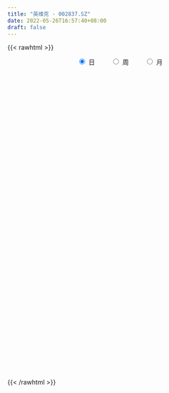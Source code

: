 ```yaml
---
title: "英维克 - 002837.SZ"
date: 2022-05-26T16:57:40+08:00
draft: false
---
```

{{< rawhtml >}}
    <div style="text-align: center">
        <label style="padding: 1rem;"><input style="margin-right: .5rem" type="radio" name="period" value="D" checked onclick="period_change(this)">日</label>
        <label style="padding: 1rem;"><input style="margin-right: .5rem" type="radio" name="period" value="W" onclick="period_change(this)">周</label>
        <label style="padding: 1rem;"><input style="margin-right: .5rem" type="radio" name="period" value="M" onclick="period_change(this)">月</label>
    </div>
    <div id="chart" style="height: 700px;"></div> 
    <script type="text/javascript">
        const D_v = [128424.44,83976.19,36489.11,32747.88,27749.73,27787.63,23212.74,36631.37,27320.47,19150.9,20521.77,19396.8,19362.54,16949.5,16535.03,19122.56,66291.23,31705.49,32740.42,22629.13,22699.86,20955.77,23674.46,14462.7,21886.2,24782.73,28235.27,36793.32,35564.66,37257.79,27542.99,19013.74,18635.57,18850.14,12718.08,12707.97,11584.46,13665.84,12633.94,19361.5,12949.0,31808.88,48983.98,42022.9,36834.08,26067.91,26717.12,51106.83,34833.08,33505.04,41844.9,60055.05,121488.01,74862.57,26052.37,264595.43,459273.2,387742.83,376070.48,295356.86,290869.64,301385.91,348340.28,224002.13,247664.59,279599.96,193788.84,157670.88,158918.25,160478.79,174042.31,134208.64,218197.71,206896.65,154658.0,153874.31,250652.04,166670.02,167116.22,122112.08,83711.44,106335.09,95889.11,91438.6,106354.45,92868.98,90061.86,116184.26,62034.31,55330.41,122293.6,93816.07,65779.45,46549.69,53552.94,65140.7,55454.66,37628.6,49781.45,58862.07,81317.24,124733.99,99364.04,162675.05,121051.42,132255.39,196725.19,236701.34,235902.74,160102.25,111770.5,173780.89,159200.07,202319.78,200350.65,168415.54,164079.65,115155.83,127015.34,154492.95,132115.5,114649.51,143223.97,75531.99,106956.91,89422.2,119295.92,121989.65,86115.36,98501.86,61643.9,64566.67,161836.09,160308.26,110942.81,141411.05,90166.03,69663.14,80127.46,118435.35,130829.26,81988.38,91361.29,111305.21,109117.22,112922.57,71232.32,110861.7,60687.67,102248.55,68381.03,46647.38,52963.2,40778.0,90292.75,65743.66,79841.19,94428.32,62182.64,62843.06,61121.2,59074.21,99260.36,59799.83,62626.76,64036.79,91416.49,96280.58,57658.1,45934.96,43189.71,39866.5,33102.95,46620.36,63852.0,42786.15,43951.28,45834.96,42856.22,36668.52,29098.69,46988.24,60333.4,93820.63,147401.36,190401.36,221351.88,283419.78,208549.28,181877.72,94784.73,106550.46,112309.3,79413.2,68648.58,53838.7,68863.12,70176.26,67486.82,82906.19,60132.45,57727.87,66978.24,92031.71,115402.21,118371.81,106078.12,154159.28,96106.14,81193.42,60488.2,55323.15,38678.88,50756.51,50386.73,38257.04,40904.57,32814.91,40461.13,48406.62,44807.3,36286.93,45816.0,69984.03,55471.46,60322.9,36631.23,38461.83,54810.45,73312.73,112046.66,199070.52,115098.9,108645.18,80194.01,63456.29,54744.44,100452.35,151152.29,124362.51,66760.38,65326.1,88097.7,89429.06,99728.58,81715.25,72166.51,68207.64,179984.28,120730.43]
const D_histogram = [0.0,-0.030977094,-0.056918178,-0.0946462344,-0.122399193,-0.1105572363,-0.0970241252,-0.0576347635,-0.0335330407,-0.0325235283,-0.0127813734,0.0049327211,-0.0114730101,-0.0139166837,-0.0406345749,-0.0338487939,0.0204612852,0.0423145866,0.0827877071,0.089863177,0.0645809194,0.0431699689,0.0290385428,0.0195062129,0.0388388148,0.0572924824,0.0606955888,0.0639212105,0.034173798,-0.0166734841,-0.0754895482,-0.1060506973,-0.1413091484,-0.1715978093,-0.1706273719,-0.151640845,-0.1213736904,-0.0930041958,-0.0798628507,-0.0416733671,-0.0113891751,0.0353529031,0.1090248913,0.1373914542,0.1738518875,0.1754254205,0.1648610292,0.1851574717,0.1741713014,0.1488621501,0.1232212121,0.1341735025,0.2137686685,0.3846967879,0.6164352062,0.8874133131,1.182712798,1.4150921188,1.6826102165,1.6460545528,1.5000389263,1.5238622302,1.3405377453,1.0556298609,0.8312617294,0.412836931,0.0214100814,-0.2317926239,-0.362859501,-0.4505195397,-0.5353452057,-0.6484653719,-0.6136442467,-0.7960388172,-0.8766515127,-0.8655473784,-0.6417656816,-0.5189501015,-0.4614826475,-0.4667183353,-0.5309767578,-0.6353088704,-0.7578411365,-0.7681203176,-0.6885211173,-0.5826329268,-0.4523648462,-0.3585624776,-0.2598073179,-0.1472163604,0.0973916197,0.1411136878,0.0237637398,-0.1386677339,-0.3294589294,-0.2560478845,-0.2538773867,-0.3061050531,-0.2766738108,-0.1446421008,0.1459378516,0.3141964135,0.444751213,0.5655144541,0.5889198661,0.6202098424,0.7880431256,1.0895771513,1.0245763496,1.0066031593,0.7742467744,0.8250916922,1.0744228401,1.2073657807,0.9462077288,0.7341953283,0.240786105,-0.0501308111,-0.2370554666,-0.267412158,-0.4207960719,-0.4399893534,-0.6640741251,-0.7627278674,-0.6660874856,-0.5833291713,-0.3731581633,-0.2490094557,-0.1968437529,-0.3056770102,-0.4101019989,-0.4664263593,-0.2211904703,0.059668971,0.0001911833,-0.200562821,-0.2204235026,-0.2529955621,-0.4163333789,-0.2385828312,-0.2400012397,-0.2190808181,-0.1113658908,-0.0178221051,0.1736572956,0.105295353,-0.0217545441,-0.277158368,-0.4534872825,-0.4308540263,-0.3551953888,-0.4211275739,-0.5222504333,-0.5119416328,-0.6296361471,-0.7076367618,-0.7084693462,-0.715435658,-0.7957264467,-0.7806595522,-0.8254502444,-0.8601331308,-0.9427761627,-0.860098338,-0.852949302,-0.7415994578,-0.4810170773,-0.1573314039,0.045068723,0.0867080593,0.0730684662,0.1574321475,0.0967772615,0.1415541229,0.0136182972,-0.12974108,-0.2277317277,-0.2814194301,-0.2553816703,-0.2656720808,-0.3097126799,-0.3195621804,-0.2218591957,-0.0875257291,0.1682236658,0.4422498026,0.8374411886,1.1691649973,1.2751283585,1.0990258309,0.9283551274,0.8253558147,0.7874351592,0.6437170579,0.4499647724,0.2729120587,0.0371281372,-0.182986679,-0.2766635889,-0.2485361529,-0.2840946423,-0.4017310566,-0.468003507,-0.2805611767,0.0771397341,0.2252380215,0.3696161493,0.4994225231,0.4570757314,0.4318110591,0.2778326757,0.181443807,0.1232375406,0.1395970228,0.0477165409,-0.035823099,-0.1741297672,-0.3359253234,-0.3985350588,-0.4930657977,-0.5657868572,-0.671428639,-0.6802316951,-0.7335399326,-0.6666870204,-0.5501169886,-0.5304102864,-0.5533708422,-0.6082676542,-0.7593276025,-0.9444186759,-1.0183691133,-0.9947630743,-0.8375049437,-0.6130219855,-0.4397373371,-0.2842882323,-0.0658324397,0.2171890244,0.4066466754,0.5387271839,0.6203112979,0.7475176241,0.8419782985,0.940952641,0.9320384279,0.8793718176,0.7272865199,0.7687295102,0.689507796]
const D_fast = [0.0,-0.0387213675,-0.078891996,-0.140281611,-0.1986343679,-0.2144317202,-0.2251546405,-0.2001739696,-0.184455507,-0.1915768766,-0.1750300651,-0.1560827904,-0.1753567741,-0.1812796186,-0.2181561536,-0.2198325709,-0.1604071706,-0.1279752226,-0.0668051753,-0.0372639111,-0.0464009388,-0.0570193971,-0.0638911876,-0.0685469642,-0.0395046586,-0.0067278704,0.0118491332,0.0310550575,0.0098510945,-0.0451645586,-0.1228530097,-0.1799268332,-0.2505125714,-0.3237006846,-0.3653870902,-0.3843107745,-0.3843870426,-0.3792685968,-0.3860929645,-0.3583218227,-0.3308849245,-0.2753046204,-0.1743764094,-0.1116619829,-0.0317385778,0.0136913103,0.0443421764,0.1109279868,0.1434846419,0.1553910281,0.1605553931,0.2050510592,0.3380883923,0.6051907087,0.9910379285,1.4838693637,2.0748470481,2.6609993985,3.3491700503,3.7241280248,3.9531221299,4.3579109914,4.5097209428,4.4887205236,4.4721678245,4.1569522589,3.7708779296,3.4597270684,3.237945316,3.0376553924,2.818993425,2.5437569157,2.4251669793,2.0437627045,1.7439871308,1.5387044205,1.6020446969,1.5951227516,1.5372195437,1.4153042721,1.2183016602,0.95514233,0.6431497797,0.4408405192,0.3483094403,0.308539399,0.3257162681,0.3298780172,0.3636813475,0.4394682149,0.7084241,0.78742459,0.6760155769,0.4789171697,0.2057612419,0.2151603157,0.1538614668,0.0251075371,-0.0146296732,0.0812415116,0.4083059269,0.6551135921,0.8968561949,1.1589980495,1.329633428,1.5159758649,1.8808199295,2.4547482431,2.6458915287,2.8795691283,2.840774437,3.0978922779,3.6158291358,4.0506135215,4.0260074018,3.9975438333,3.5643311363,3.2608815174,3.0146929953,2.9174832644,2.6589003325,2.5297097127,2.1396064098,1.8502707005,1.780389211,1.7173152324,1.8341966995,1.8960930433,1.8990478079,1.713795298,1.5068448096,1.3339138594,1.5238521307,1.8196288148,1.7601988229,1.5093041133,1.4343375561,1.3385166061,1.0710954446,1.1892002845,1.1277815661,1.0939317831,1.1738052377,1.2628934971,1.4977872217,1.4557491174,1.3232605842,0.9985671684,0.7088664332,0.6237861828,0.6106459731,0.4394318946,0.2077464269,0.0900698192,-0.1850337319,-0.439943537,-0.617893458,-0.8037186844,-1.0829410846,-1.2630390782,-1.5141923315,-1.7639085006,-2.0822455732,-2.214592333,-2.4206806224,-2.4947306427,-2.3544025316,-2.0700497091,-1.8563824014,-1.7930660503,-1.7884385268,-1.6647168087,-1.7011773793,-1.6210119872,-1.7455432386,-1.9213378859,-2.0762614655,-2.2003040254,-2.2381116832,-2.3148201138,-2.436288883,-2.5260289285,-2.4837907428,-2.3713387084,-2.0735333971,-1.6889448097,-1.0843931265,-0.4603780684,-0.0356326176,0.0630213124,0.1244393908,0.2277790318,0.3867171662,0.4039283293,0.3226672369,0.2138425378,-0.0126593493,-0.2785208353,-0.4413636424,-0.4753702446,-0.5819523946,-0.8000215731,-0.9832949002,-0.8659928641,-0.4890070197,-0.2845992269,-0.0478170619,0.2068449428,0.2787670839,0.3614551763,0.2769349619,0.225907045,0.1985101637,0.2497689016,0.1698175549,0.0773221402,-0.1045169698,-0.3502938568,-0.5125373569,-0.7303345452,-0.944502319,-1.2180012606,-1.3968622404,-1.6335554611,-1.733374304,-1.7543335194,-1.8672293887,-2.0285326552,-2.2354963806,-2.5763882296,-2.9975839719,-3.3261266877,-3.5512114173,-3.6033295226,-3.5321020608,-3.4687517466,-3.3843747,-3.1823770173,-2.845058297,-2.5539389772,-2.2871766727,-2.0505147342,-1.736429002,-1.431473753,-1.0972612502,-0.8731658563,-0.7059895123,-0.67625318,-0.4426278121,-0.3494725773]
const D_slow = [0.0,-0.0077442735,-0.021973818,-0.0456353766,-0.0762351748,-0.1038744839,-0.1281305152,-0.1425392061,-0.1509224663,-0.1590533483,-0.1622486917,-0.1610155114,-0.163883764,-0.1673629349,-0.1775215786,-0.1859837771,-0.1808684558,-0.1702898091,-0.1495928824,-0.1271270881,-0.1109818583,-0.100189366,-0.0929297303,-0.0880531771,-0.0783434734,-0.0640203528,-0.0488464556,-0.032866153,-0.0243227035,-0.0284910745,-0.0473634616,-0.0738761359,-0.109203423,-0.1521028753,-0.1947597183,-0.2326699295,-0.2630133521,-0.2862644011,-0.3062301138,-0.3166484555,-0.3194957493,-0.3106575235,-0.2834013007,-0.2490534371,-0.2055904653,-0.1617341101,-0.1205188528,-0.0742294849,-0.0306866595,0.006528878,0.037334181,0.0708775566,0.1243197238,0.2204939208,0.3746027223,0.5964560506,0.8921342501,1.2459072798,1.6665598339,2.0780734721,2.4530832036,2.8340487612,3.1691831975,3.4330906627,3.6409060951,3.7441153278,3.7494678482,3.6915196922,3.600804817,3.4881749321,3.3543386306,3.1922222877,3.038811226,2.8398015217,2.6206386435,2.4042517989,2.2438103785,2.1140728531,1.9987021912,1.8820226074,1.749278418,1.5904512004,1.4009909163,1.2089608368,1.0368305575,0.8911723258,0.7780811143,0.6884404949,0.6234886654,0.5866845753,0.6110324802,0.6463109022,0.6522518371,0.6175849037,0.5352201713,0.4712082002,0.4077388535,0.3312125902,0.2620441375,0.2258836123,0.2623680753,0.3409171786,0.4521049819,0.5934835954,0.7407135619,0.8957660225,1.0927768039,1.3651710918,1.6213151792,1.872965969,2.0665276626,2.2728005856,2.5414062957,2.8432477408,3.079799673,3.2633485051,3.3235450313,3.3110123286,3.2517484619,3.1848954224,3.0796964044,2.9696990661,2.8036805348,2.612998568,2.4464766966,2.3006444037,2.2073548629,2.145102499,2.0958915608,2.0194723082,1.9169468085,1.8003402187,1.7450426011,1.7599598438,1.7600076396,1.7098669344,1.6547610587,1.5915121682,1.4874288235,1.4277831157,1.3677828058,1.3130126013,1.2851711285,1.2807156023,1.3241299262,1.3504537644,1.3450151284,1.2757255364,1.1623537157,1.0546402092,0.965841362,0.8605594685,0.7299968602,0.602011452,0.4446024152,0.2676932248,0.0905758882,-0.0882830263,-0.287214638,-0.482379526,-0.6887420871,-0.9037753698,-1.1394694105,-1.354493995,-1.5677313205,-1.7531311849,-1.8733854543,-1.9127183052,-1.9014511245,-1.8797741097,-1.8615069931,-1.8221489562,-1.7979546408,-1.7625661101,-1.7591615358,-1.7915968058,-1.8485297378,-1.9188845953,-1.9827300129,-2.0491480331,-2.126576203,-2.2064667481,-2.2619315471,-2.2838129793,-2.2417570629,-2.1311946122,-1.9218343151,-1.6295430658,-1.3107609761,-1.0360045184,-0.8039157366,-0.5975767829,-0.4007179931,-0.2397887286,-0.1272975355,-0.0590695208,-0.0497874865,-0.0955341563,-0.1647000535,-0.2268340917,-0.2978577523,-0.3982905164,-0.5152913932,-0.5854316874,-0.5661467538,-0.5098372485,-0.4174332111,-0.2925775804,-0.1783086475,-0.0703558827,-0.0008977138,0.0444632379,0.0752726231,0.1101718788,0.122101014,0.1131452393,0.0696127975,-0.0143685334,-0.1140022981,-0.2372687475,-0.3787154618,-0.5465726216,-0.7166305453,-0.9000155285,-1.0666872836,-1.2042165308,-1.3368191024,-1.4751618129,-1.6272287265,-1.8170606271,-2.0531652961,-2.3077575744,-2.556448343,-2.7658245789,-2.9190800753,-3.0290144095,-3.1000864676,-3.1165445776,-3.0622473214,-2.9605856526,-2.8259038566,-2.6708260321,-2.4839466261,-2.2734520515,-2.0382138912,-1.8052042843,-1.5853613299,-1.4035396999,-1.2113573223,-1.0389803733]
const D_data = [['2021-05-17', 21.495, 19.6229, 19.613, 21.495],['2021-05-18', 18.8205, 19.1375, 18.4243, 19.7318],['2021-05-19', 18.8304, 19.0087, 18.7809, 19.2366],['2021-05-20', 19.0682, 18.6224, 18.5828, 19.2167],['2021-05-21', 18.6719, 18.4738, 18.2856, 18.87],['2021-05-24', 18.4738, 18.8205, 18.1568, 19.0384],['2021-05-25', 18.7116, 18.8106, 18.5035, 18.88],['2021-05-26', 18.8106, 19.1969, 18.6422, 19.3653],['2021-05-27', 19.36, 19.12, 19.02, 19.36],['2021-05-28', 19.05, 18.85, 18.83, 19.11],['2021-05-31', 18.92, 19.1, 18.74, 19.23],['2021-06-01', 19.1, 19.15, 18.94, 19.34],['2021-06-02', 19.15, 18.7, 18.69, 19.16],['2021-06-03', 18.84, 18.79, 18.7, 19.17],['2021-06-04', 18.68, 18.36, 18.36, 18.87],['2021-06-07', 18.56, 18.67, 18.29, 18.95],['2021-06-08', 18.7, 19.4, 18.6, 20.28],['2021-06-09', 19.4, 19.2, 19.18, 19.66],['2021-06-10', 19.31, 19.63, 19.1, 19.73],['2021-06-11', 19.89, 19.39, 19.33, 19.9],['2021-06-15', 19.37, 18.98, 18.91, 19.65],['2021-06-16', 18.99, 18.93, 18.73, 19.45],['2021-06-17', 18.72, 18.94, 18.65, 19.09],['2021-06-18', 19.04, 18.94, 18.81, 19.09],['2021-06-21', 18.94, 19.34, 18.87, 19.44],['2021-06-22', 19.32, 19.46, 19.21, 19.5],['2021-06-23', 19.46, 19.37, 19.26, 19.63],['2021-06-24', 19.31, 19.43, 19.08, 19.68],['2021-06-25', 19.41, 18.98, 18.92, 19.43],['2021-06-28', 18.86, 18.5, 18.45, 18.89],['2021-06-29', 18.55, 18.06, 18.01, 18.66],['2021-06-30', 18.13, 18.09, 18.02, 18.33],['2021-07-01', 18.26, 17.74, 17.7, 18.27],['2021-07-02', 17.75, 17.48, 17.38, 17.79],['2021-07-05', 17.38, 17.63, 17.38, 17.73],['2021-07-06', 17.71, 17.75, 17.52, 17.75],['2021-07-07', 17.73, 17.88, 17.56, 17.93],['2021-07-08', 17.82, 17.89, 17.7, 18.1],['2021-07-09', 17.9, 17.7, 17.51, 17.9],['2021-07-12', 17.81, 18.06, 17.72, 18.18],['2021-07-13', 18.09, 18.08, 17.88, 18.12],['2021-07-14', 18.1, 18.46, 17.89, 18.55],['2021-07-15', 18.46, 19.14, 18.21, 19.18],['2021-07-16', 19.16, 18.91, 18.8, 19.39],['2021-07-19', 18.88, 19.28, 18.64, 19.37],['2021-07-20', 19.01, 19.06, 18.81, 19.22],['2021-07-21', 19.08, 19.0, 18.83, 19.27],['2021-07-22', 19.1, 19.54, 18.9, 19.65],['2021-07-23', 19.4, 19.31, 19.3, 19.99],['2021-07-26', 19.2, 19.16, 18.83, 19.45],['2021-07-27', 19.22, 19.13, 19.01, 19.56],['2021-07-28', 19.07, 19.66, 18.71, 19.7],['2021-07-29', 19.95, 20.92, 19.45, 21.58],['2021-07-30', 23.01, 23.01, 23.01, 23.01],['2021-08-02', 25.31, 25.31, 25.31, 25.31],['2021-08-03', 26.87, 27.84, 26.1, 27.84],['2021-08-04', 28.3, 30.62, 28.25, 30.62],['2021-08-05', 29.51, 32.46, 28.9, 33.56],['2021-08-06', 34.69, 35.71, 33.69, 35.71],['2021-08-09', 33.88, 34.13, 32.21, 35.15],['2021-08-10', 33.19, 33.85, 32.09, 35.9],['2021-08-11', 32.46, 37.24, 32.46, 37.24],['2021-08-12', 38.0, 35.79, 34.69, 38.47],['2021-08-13', 34.0, 34.68, 33.05, 35.52],['2021-08-16', 33.81, 35.32, 33.2, 37.24],['2021-08-17', 35.14, 32.17, 31.79, 36.8],['2021-08-18', 31.92, 31.02, 30.0, 32.37],['2021-08-19', 30.86, 31.45, 30.53, 31.7],['2021-08-20', 31.92, 32.22, 30.5, 32.45],['2021-08-23', 32.67, 32.35, 30.8, 32.67],['2021-08-24', 31.71, 32.01, 30.96, 33.19],['2021-08-25', 31.5, 31.11, 30.58, 32.44],['2021-08-26', 31.07, 32.69, 31.07, 33.8],['2021-08-27', 31.6, 29.42, 29.42, 31.6],['2021-08-30', 28.67, 29.7, 28.6, 29.95],['2021-08-31', 29.79, 30.32, 29.75, 32.09],['2021-09-01', 30.4, 33.35, 30.4, 33.35],['2021-09-02', 33.67, 32.87, 31.09, 33.67],['2021-09-03', 33.36, 32.44, 31.5, 34.93],['2021-09-06', 31.25, 31.7, 29.59, 31.9],['2021-09-07', 31.7, 30.63, 30.5, 31.98],['2021-09-08', 30.17, 29.44, 28.72, 30.35],['2021-09-09', 29.32, 28.25, 28.18, 29.4],['2021-09-10', 28.57, 28.87, 27.83, 29.24],['2021-09-13', 28.99, 29.76, 28.1, 29.95],['2021-09-14', 29.41, 30.22, 28.92, 31.11],['2021-09-15', 29.81, 30.87, 29.0, 31.05],['2021-09-16', 30.9, 30.8, 30.59, 32.3],['2021-09-17', 30.8, 31.23, 29.88, 31.54],['2021-09-22', 30.0, 31.9, 29.56, 32.34],['2021-09-23', 31.75, 34.59, 31.58, 35.09],['2021-09-24', 34.0, 33.04, 32.8, 34.89],['2021-09-27', 33.34, 30.98, 30.51, 33.34],['2021-09-28', 31.26, 29.7, 29.39, 31.49],['2021-09-29', 29.6, 28.28, 28.12, 30.65],['2021-09-30', 28.43, 31.11, 28.43, 31.11],['2021-10-08', 32.99, 30.28, 29.94, 32.99],['2021-10-11', 30.66, 29.29, 29.11, 30.98],['2021-10-12', 29.5, 30.06, 28.5, 30.69],['2021-10-13', 29.92, 31.65, 28.91, 31.65],['2021-10-14', 31.0, 34.82, 30.98, 34.82],['2021-10-15', 35.5, 34.76, 34.23, 36.11],['2021-10-18', 34.92, 35.46, 34.52, 36.5],['2021-10-19', 37.0, 36.5, 35.5, 39.01],['2021-10-20', 35.6, 36.23, 35.6, 37.68],['2021-10-21', 35.75, 37.08, 34.41, 38.51],['2021-10-22', 37.65, 40.04, 36.95, 40.79],['2021-10-25', 41.1, 43.92, 40.25, 44.04],['2021-10-26', 42.8, 41.03, 39.53, 43.04],['2021-10-27', 40.51, 42.46, 39.88, 42.65],['2021-10-28', 42.0, 40.09, 39.97, 43.37],['2021-10-29', 40.42, 44.1, 39.26, 44.1],['2021-11-01', 44.6, 48.51, 42.81, 48.51],['2021-11-02', 49.0, 49.39, 45.7, 50.72],['2021-11-03', 48.18, 45.39, 44.45, 48.18],['2021-11-04', 44.3, 45.85, 42.5, 47.16],['2021-11-05', 44.98, 41.27, 41.27, 44.98],['2021-11-08', 40.99, 42.23, 40.23, 42.6],['2021-11-09', 42.61, 42.59, 41.66, 44.1],['2021-11-10', 43.16, 44.22, 42.38, 45.47],['2021-11-11', 43.02, 42.35, 41.81, 45.0],['2021-11-12', 43.0, 43.65, 41.8, 44.33],['2021-11-15', 43.18, 40.39, 39.86, 43.18],['2021-11-16', 39.95, 40.9, 39.48, 41.2],['2021-11-17', 40.88, 43.13, 40.0, 43.55],['2021-11-18', 42.8, 43.28, 42.3, 44.38],['2021-11-19', 42.54, 45.61, 42.06, 46.25],['2021-11-22', 44.92, 45.5, 43.8, 46.93],['2021-11-23', 45.4, 45.2, 44.16, 46.4],['2021-11-24', 45.83, 43.12, 42.74, 45.83],['2021-11-25', 42.88, 42.59, 42.5, 43.84],['2021-11-26', 42.51, 42.67, 41.86, 43.3],['2021-11-29', 42.01, 46.94, 41.6, 46.94],['2021-11-30', 47.42, 49.0, 47.11, 50.68],['2021-12-01', 49.0, 45.61, 45.36, 49.25],['2021-12-02', 46.36, 43.3, 41.7, 46.48],['2021-12-03', 43.27, 45.04, 42.99, 45.8],['2021-12-06', 44.99, 44.78, 44.41, 46.19],['2021-12-07', 44.83, 42.56, 41.68, 44.9],['2021-12-08', 43.5, 46.82, 43.5, 46.82],['2021-12-09', 47.63, 45.06, 44.88, 47.9],['2021-12-10', 45.01, 45.4, 44.04, 45.92],['2021-12-13', 45.4, 46.89, 44.47, 47.8],['2021-12-14', 46.6, 47.39, 46.2, 50.02],['2021-12-15', 47.39, 49.64, 46.15, 50.66],['2021-12-16', 49.0, 47.02, 46.4, 49.64],['2021-12-17', 46.6, 45.98, 45.5, 48.0],['2021-12-20', 45.06, 43.4, 41.9, 45.48],['2021-12-21', 43.35, 43.1, 41.68, 43.36],['2021-12-22', 43.42, 44.98, 42.13, 45.16],['2021-12-23', 44.8, 45.74, 44.33, 46.46],['2021-12-24', 45.39, 43.81, 43.7, 46.23],['2021-12-27', 44.07, 42.65, 41.92, 44.25],['2021-12-28', 42.89, 43.48, 42.4, 43.66],['2021-12-29', 43.4, 41.2, 40.31, 43.4],['2021-12-30', 40.34, 40.68, 39.5, 41.25],['2021-12-31', 40.3, 40.89, 40.3, 42.35],['2022-01-04', 40.89, 40.22, 38.29, 41.33],['2022-01-05', 39.72, 38.43, 38.31, 40.0],['2022-01-06', 38.0, 38.76, 37.1, 39.08],['2022-01-07', 38.51, 37.2, 36.98, 38.76],['2022-01-10', 36.88, 36.32, 35.87, 37.29],['2022-01-11', 36.5, 34.53, 34.08, 36.56],['2022-01-12', 35.0, 35.7, 34.81, 35.8],['2022-01-13', 35.51, 34.1, 33.92, 35.69],['2022-01-14', 34.14, 34.85, 33.56, 35.17],['2022-01-17', 34.69, 36.98, 34.5, 37.62],['2022-01-18', 37.4, 38.83, 36.45, 39.6],['2022-01-19', 39.42, 38.42, 37.37, 39.42],['2022-01-20', 38.38, 36.85, 36.7, 38.95],['2022-01-21', 36.51, 36.03, 35.9, 37.96],['2022-01-24', 36.4, 37.28, 36.03, 37.9],['2022-01-25', 37.09, 35.37, 35.3, 37.77],['2022-01-26', 35.5, 36.49, 35.5, 37.1],['2022-01-27', 36.59, 33.91, 33.75, 36.75],['2022-01-28', 34.56, 32.68, 32.4, 34.8],['2022-02-07', 33.05, 32.19, 31.98, 33.7],['2022-02-08', 32.14, 31.86, 30.93, 32.14],['2022-02-09', 31.7, 32.29, 30.66, 32.36],['2022-02-10', 32.29, 31.38, 30.9, 32.31],['2022-02-11', 31.28, 30.28, 30.1, 31.45],['2022-02-14', 29.87, 30.0, 29.67, 31.15],['2022-02-15', 30.01, 31.05, 29.12, 31.18],['2022-02-16', 31.37, 31.69, 30.47, 33.91],['2022-02-17', 32.07, 33.98, 31.68, 34.86],['2022-02-18', 36.01, 35.58, 35.01, 37.38],['2022-02-21', 38.11, 39.14, 37.32, 39.14],['2022-02-22', 38.99, 40.87, 37.33, 42.49],['2022-02-23', 39.1, 40.0, 38.02, 42.5],['2022-02-24', 39.08, 37.06, 36.05, 39.34],['2022-02-25', 37.14, 36.87, 36.6, 37.97],['2022-02-28', 36.33, 37.58, 36.0, 37.98],['2022-03-01', 37.77, 38.59, 37.18, 39.19],['2022-03-02', 38.0, 37.3, 36.65, 38.4],['2022-03-03', 37.37, 36.17, 36.0, 37.5],['2022-03-04', 35.5, 35.65, 35.21, 36.69],['2022-03-07', 35.02, 33.91, 33.38, 35.48],['2022-03-08', 34.1, 32.8, 32.75, 34.94],['2022-03-09', 32.84, 33.33, 31.65, 33.78],['2022-03-10', 34.9, 34.44, 34.41, 35.55],['2022-03-11', 33.84, 33.37, 32.6, 34.7],['2022-03-14', 32.83, 31.6, 31.6, 32.98],['2022-03-15', 31.6, 31.33, 30.8, 32.89],['2022-03-16', 32.0, 34.46, 31.65, 34.46],['2022-03-17', 35.64, 37.91, 34.91, 37.91],['2022-03-18', 37.53, 36.7, 36.06, 37.57],['2022-03-21', 36.57, 37.62, 36.13, 37.8],['2022-03-22', 38.5, 38.48, 37.51, 41.38],['2022-03-23', 37.69, 36.91, 36.9, 38.71],['2022-03-24', 36.81, 37.28, 36.1, 37.93],['2022-03-25', 36.8, 35.46, 35.46, 37.0],['2022-03-28', 34.41, 35.69, 34.01, 36.25],['2022-03-29', 36.1, 35.88, 35.15, 36.31],['2022-03-30', 36.18, 36.82, 35.7, 37.16],['2022-03-31', 36.5, 35.35, 34.75, 36.62],['2022-04-01', 35.21, 35.0, 34.15, 35.9],['2022-04-06', 35.01, 33.64, 33.24, 35.3],['2022-04-07', 33.64, 32.33, 32.33, 33.66],['2022-04-08', 32.33, 32.66, 32.01, 33.13],['2022-04-11', 32.69, 31.45, 30.88, 32.79],['2022-04-12', 31.7, 30.8, 30.08, 31.8],['2022-04-13', 30.79, 29.34, 29.3, 30.79],['2022-04-14', 29.51, 29.61, 28.77, 30.0],['2022-04-15', 29.21, 28.2, 27.17, 29.21],['2022-04-18', 27.86, 29.04, 26.89, 29.22],['2022-04-19', 28.6, 29.51, 28.6, 30.17],['2022-04-20', 29.68, 28.05, 27.92, 29.98],['2022-04-21', 28.2, 26.87, 26.8, 28.25],['2022-04-22', 26.68, 25.57, 25.46, 26.8],['2022-04-25', 25.15, 23.01, 23.01, 25.24],['2022-04-26', 21.29, 20.71, 20.71, 21.88],['2022-04-27', 19.81, 20.3, 19.0, 20.57],['2022-04-28', 20.29, 20.23, 19.65, 21.15],['2022-04-29', 20.42, 21.28, 19.83, 21.62],['2022-05-05', 21.48, 22.17, 21.28, 22.57],['2022-05-06', 21.3, 21.76, 21.12, 22.45],['2022-05-09', 21.83, 21.7, 21.38, 22.17],['2022-05-10', 21.0, 22.92, 20.8, 23.33],['2022-05-11', 22.92, 24.71, 22.62, 25.21],['2022-05-12', 23.9, 24.64, 23.72, 25.15],['2022-05-13', 24.54, 24.76, 24.35, 25.5],['2022-05-16', 25.09, 24.78, 24.5, 25.63],['2022-05-17', 24.9, 26.1, 24.66, 26.2],['2022-05-18', 26.58, 26.59, 26.1, 27.16],['2022-05-19', 26.05, 27.58, 25.79, 27.85],['2022-05-20', 27.69, 26.95, 26.57, 27.96],['2022-05-23', 26.85, 26.72, 26.0, 26.85],['2022-05-24', 26.72, 25.35, 25.25, 27.29],['2022-05-25', 25.6, 27.89, 25.57, 27.89],['2022-05-26', 27.24, 26.7, 26.5, 27.73]]
const W_v = [66917.67,44719.44,117967.6,82753.4,154788.13,225790.45,220759.54,321798.97,903169.3400000001,1190241.0600000001,744185.0900000001,388277.83,461240.8,402307.74,300101.72,101760.23,198274.01,438007.02,609195.08,393982.2999999999,301715.24,172050.96,148960.71,195090.72,102691.55,125538.73,116307.93,237715.04,167626.23,241864.38,176080.65,94143.1,211172.59,88174.38,208951.34,367711.88,325094.33,160743.99,153785.19,127710.4,109816.06,76527.5,299396.01,202769.41,240398.22,170079.53,149448.34,117746.59,103338.28,85635.0,94270.48,160787.8,107512.63,97157.63,67156.47,70653.48,106240.54,123314.62,200336.8,350180.99,194563.13,117884.09,80766.48,104280.34,96376.5,75666.49,139785.87,152858.7,204156.4,293280.26,256741.54,252162.98,197788.77,123138.47,275655.27,109054.43,688333.29,438900.41,249875.47,211937.91,297726.43,396271.38,350344.6799999999,339246.56,206896.8,149107.22,162269.11,232139.94,160877.84,205069.9,378959.37,103787.65,138922.19,116334.37,84657.15,111836.7,152604.55,202633.18,123785.01,114446.9,139181.65,95104.07,62062.13,232756.68,294050.84,198719.79,160421.34,631754.17,397540.09,480776.4300000001,266680.37,236576.06,191415.36,21396.13,92523.44,129624.81,92854.01,97545.44,103986.6,98382.27,78575.08,66080.13,60729.95,99011.79,92448.12,89795.91,77862.09,235519.0,877020.6899999999,1083407.27,931840.51,612951.5600000001,669657.28,688723.98,505123.9199999999,455167.56,266804.79,254664.51,306497.84,142576.08,207373.83,288461.08,154574.19,150608.31,147491.82,157027.38,100625.9,208043.17,144716.59,303990.95,121590.73,252419.15,601244.72,482576.73,459251.8,282748.97,443087.78,212442.14,275512.33,184728.39,168831.6,207655.79,148181.67,196581.01,85689.76,34076.86,168630.98,113405.56,217436.09,191122.1,233624.0,103933.96,201490.44,109349.91,91822.85,100186.01,91522.01,105314.7,282705.47,333117.63,273870.13,129189.27,116602.23,40771.26,64064.06,150578.33,102070.52,92774.89,63573.76,61491.12,52078.85,59111.48,78015.25,65857.09,85127.18,22480.78,77075.25,309387.35,134103.11,92765.64,172488.83,81792.79,147262.18,121300.23,63310.29,155126.26,175559.02,331755.57,1513734.3100000001,1459954.8199999998,1037642.52,893824.1,892970.59,499486.3199999999,467503.86,271440.08,231022.78,55454.66,352323.35,712071.09,918257.72,894365.6900000001,643429.13,534430.99,432817.44,664664.24,481043.59,495938.61,388826.33,329618.8,280575.22,344797.95,334479.84,226227.96,198409.67,538944.99,989983.39,420760.24,349564.84,450511.84,498025.16,233402.31,114180.61,245300.88,245697.87,608173.99,143650.3,497471.97,424296.69,441088.86]
const W_histogram = [0.0,-0.0453807407,0.0554252628,0.1297455487,0.2510924226,0.4326654872,0.4393529826,0.3060302285,0.621108556,0.7677939202,0.6263889773,0.4532682288,0.3896537194,0.1432619924,-0.1061264003,-0.2301951889,-0.2107091776,-0.1833651584,-0.0432001596,-0.0897037086,-0.2410308824,-0.3501940468,-0.4823196058,-0.5574474464,-0.5833578275,-0.5976786975,-0.631614897,-0.5545285736,-0.5899474652,-0.5427734272,-0.4156604122,-0.2975810615,-0.1509234811,-0.0189566989,0.0090313966,0.0612426342,0.1469345851,0.164896272,0.1336895541,0.0248202803,-0.0307239334,-0.0710443695,0.0026184496,-0.0114695418,0.036903596,0.0096849955,0.0477833516,-0.0181471981,-0.1661285723,-0.2157839673,-0.2625996987,-0.2269231931,-0.20069232,-0.1742475818,-0.1876888118,-0.1544023018,-0.1401458977,-0.1016967427,-0.0133258266,0.0714195148,0.060829482,0.0457145793,0.0483883695,-0.070926205,-0.12241272,-0.1309031804,-0.0846998544,-0.0488066946,0.0731253674,0.1593613276,0.2474215238,0.2932309141,0.2891371282,0.2745080637,0.2505068255,0.2229777786,0.3486622767,0.3831757643,0.3981377673,0.3609522556,0.3511822377,0.4214295168,0.4233938094,0.3752694552,0.3028105432,0.2518521237,0.2143866432,0.2267205418,0.1449343926,0.1580267254,0.154797308,-0.0029588376,-0.157510197,-0.2691535048,-0.316217294,-0.3548114488,-0.363477794,-0.3127213442,-0.2727505543,-0.2447916941,-0.1804311079,-0.1787590408,-0.1741628511,-0.1064086349,-0.0497173953,-0.0275417106,0.015475281,0.2058538527,0.2556719082,0.3310835156,0.3306858382,0.2765894882,0.1943916945,0.1261049221,0.0769452646,0.0019578771,-0.04171663,-0.0864248182,-0.1007520358,-0.1842925982,-0.2343588457,-0.2560925139,-0.2298502819,-0.1898971634,-0.1534843999,-0.122528062,-0.0674258206,0.0256410881,0.5695225917,0.8076628222,0.9404033075,0.858454871,1.3029194389,1.6438142558,1.9673039978,1.9986794067,1.6878367976,1.2859764978,0.8674118004,0.5333340929,0.4155699476,0.235826167,0.1560078134,0.2017190477,0.0743904172,-0.2743066345,-0.4799326366,-0.5621282813,-0.5879119,-0.4068673881,-0.3342195041,-0.358475448,-0.0387035641,-0.1179862604,-0.4669845609,-0.6116793756,-0.6977222959,-0.7668189361,-0.8281501775,-0.864967565,-0.8768261439,-1.0088669544,-1.0382231112,-1.1308095937,-1.119677879,-1.0169164145,-0.8686438756,-0.7595929413,-0.8320880351,-0.7256750549,-0.6469692044,-0.5927035272,-0.4926642994,-0.4325441862,-0.3964386028,-0.4073574877,-0.46647338,-0.4302676497,-0.2631705644,0.0132130401,0.1134757484,0.0731755746,0.0535562804,0.0730903294,0.1785539417,0.2484994069,0.2439078108,0.1473996497,0.0694342411,0.0044927119,-0.0141237363,0.0200609536,0.0886679891,0.1301623528,0.1300719474,0.1181565752,0.2382626986,0.2414722013,0.2629748974,0.2389379725,0.2840760116,0.2751077584,0.2633404891,0.1515563018,0.0923643141,0.1322080103,0.1800430456,0.440567242,1.3940986076,1.8526137944,1.8813445658,1.6132027068,1.540785262,1.1707701645,1.0093937509,0.949847313,0.716404497,0.4547708577,0.5270183042,0.8546015662,1.2452465552,1.2123972845,1.2455587592,1.2887138118,1.0202265941,0.9070290746,0.7667573235,0.6291615365,0.3235234285,-0.1200189192,-0.6756118037,-1.1852551713,-1.4114041349,-1.7338863375,-2.0352646397,-1.8115818862,-1.522306725,-1.3637964866,-1.3600948927,-1.0925013762,-0.9626899015,-0.8740705304,-0.9339001703,-1.2168033055,-1.5051346705,-1.8842603538,-1.991714895,-1.757898249,-1.3701221913,-1.0587675329]
const W_fast = [0.0,-0.0567259259,0.0579363934,0.1646930664,0.3488130459,0.6385524824,0.7550782234,0.6982630265,1.168618493,1.5072523372,1.5224446386,1.4626409473,1.4964398678,1.2858636389,1.009943646,0.8283260602,0.7951347772,0.7766375067,0.9060024657,0.8370729894,0.6254880951,0.4287764189,0.1760709585,-0.0384187437,-0.2101685816,-0.3739091261,-0.5657490498,-0.6272948698,-0.8102006277,-0.8987199465,-0.8755220345,-0.8318379493,-0.7229112391,-0.5956836316,-0.5654376869,-0.4979157908,-0.3754901936,-0.3163044387,-0.3140887681,-0.4167529719,-0.4799781689,-0.5380596974,-0.4637422659,-0.4806976427,-0.4230986059,-0.4478959576,-0.3978517635,-0.4683191127,-0.6578326301,-0.7614340168,-0.8738996729,-0.8949539656,-0.9188961725,-0.9360133298,-0.9963767627,-1.0016908282,-1.0224708985,-1.0094459292,-0.9244064697,-0.8218062496,-0.8171889119,-0.8208751698,-0.8061042872,-0.943150413,-1.025240108,-1.0664563635,-1.0414280011,-1.0177365149,-0.8775231111,-0.751446819,-0.6015312418,-0.482414123,-0.4142236269,-0.3602256754,-0.3216002072,-0.2933848095,-0.0805347423,0.0497726864,0.1642691313,0.2173216834,0.295347225,0.4709518833,0.5787646282,0.6244576378,0.6277013617,0.6397059731,0.6558371533,0.7248511873,0.6792986364,0.7318976504,0.76736756,0.608871705,0.4149427964,0.2360111124,0.1098929998,-0.0174040173,-0.116939811,-0.1443636972,-0.1725805459,-0.2058196092,-0.1865668,-0.2295844931,-0.2685290162,-0.2273769587,-0.1831150679,-0.1678248108,-0.120938999,0.1209030358,0.2346390684,0.3928215547,0.4750953368,0.4901463589,0.4565464888,0.4197859469,0.3898626056,0.3153646873,0.2612610228,0.1949466301,0.1554314035,0.0258176915,-0.0828382674,-0.168595064,-0.1998154025,-0.2073365749,-0.2092949113,-0.208970589,-0.1707248027,-0.071247622,0.6150145296,1.0550704656,1.4229117777,1.555577059,2.3257714867,3.0776198675,3.8929356089,4.4239808695,4.5350974598,4.4547312845,4.2530195371,4.0522753528,4.0384036945,3.9176164556,3.8768000553,3.9729410516,3.8642100254,3.446936315,3.1213271537,2.8985994388,2.7258378451,2.8051655099,2.7942585179,2.680383712,2.9904797049,2.8817004435,2.4159560028,2.1183413441,1.8578678498,1.5970664756,1.3286976899,1.0756384111,0.8445732963,0.4603157471,0.1714038126,-0.2038850684,-0.4726728234,-0.6241404626,-0.6930288925,-0.7738761935,-1.0543932961,-1.1293990797,-1.2124355303,-1.3063457348,-1.3294725819,-1.3774885152,-1.4404925825,-1.5532508394,-1.7289850767,-1.8003462589,-1.6990418146,-1.4193549501,-1.2907233047,-1.3127295848,-1.318959809,-1.2811531776,-1.1310510798,-0.998980763,-0.9425954063,-1.0022536551,-1.0628605034,-1.1266788547,-1.1488262369,-1.1096263086,-1.0188522758,-0.9448173239,-0.9123897425,-0.8947659708,-0.7150941729,-0.6515166198,-0.5642701993,-0.5285726311,-0.4124155891,-0.3526069027,-0.2985390498,-0.3724341616,-0.4085350707,-0.3356393719,-0.2427935752,0.1278724316,1.4299284492,2.3515970846,2.8506639974,2.9858228151,3.2986016859,3.2212791295,3.3122511536,3.490166544,3.4358248522,3.2878839272,3.4918859498,4.0331196035,4.7350762312,5.0053262816,5.3498774461,5.7152109517,5.7017803825,5.8153401316,5.8667577114,5.8864523085,5.6616950577,5.1881479802,4.4636521448,3.6576949843,3.078694987,2.3227412,1.5125467379,1.2833340199,1.1920324998,1.0095936166,0.6732714873,0.6677396597,0.5568786591,0.4269803975,0.1336757151,-0.4534282465,-1.1180432791,-1.9682340508,-2.5736173158,-2.779275232,-2.7340297222,-2.687366947]
const W_slow = [0.0,-0.0113451852,0.0025111305,0.0349475177,0.0977206234,0.2058869952,0.3157252408,0.3922327979,0.5475099369,0.739458417,0.8960556613,1.0093727185,1.1067861484,1.1426016465,1.1160700464,1.0585212491,1.0058439548,0.9600026651,0.9492026253,0.9267766981,0.8665189775,0.7789704658,0.6583905643,0.5190287027,0.3731892459,0.2237695715,0.0658658472,-0.0727662962,-0.2202531625,-0.3559465193,-0.4598616223,-0.5342568877,-0.571987758,-0.5767269327,-0.5744690836,-0.559158425,-0.5224247787,-0.4812007107,-0.4477783222,-0.4415732521,-0.4492542355,-0.4670153279,-0.4663607155,-0.4692281009,-0.4600022019,-0.457580953,-0.4456351151,-0.4501719147,-0.4917040577,-0.5456500496,-0.6112999742,-0.6680307725,-0.7182038525,-0.761765748,-0.8086879509,-0.8472885264,-0.8823250008,-0.9077491865,-0.9110806431,-0.8932257644,-0.8780183939,-0.8665897491,-0.8544926567,-0.872224208,-0.902827388,-0.9355531831,-0.9567281467,-0.9689298203,-0.9506484785,-0.9108081466,-0.8489527656,-0.7756450371,-0.7033607551,-0.6347337391,-0.5721070327,-0.5163625881,-0.4291970189,-0.3334030779,-0.233868636,-0.1436305722,-0.0558350127,0.0495223665,0.1553708188,0.2491881826,0.3248908184,0.3878538494,0.4414505102,0.4981306456,0.5343642438,0.5738709251,0.6125702521,0.6118305427,0.5724529934,0.5051646172,0.4261102937,0.3374074315,0.246537983,0.168357647,0.1001700084,0.0389720849,-0.0061356921,-0.0508254523,-0.0943661651,-0.1209683238,-0.1333976726,-0.1402831003,-0.13641428,-0.0849508169,-0.0210328398,0.0617380391,0.1444094987,0.2135568707,0.2621547943,0.2936810248,0.312917341,0.3134068103,0.3029776528,0.2813714482,0.2561834393,0.2101102897,0.1515205783,0.0874974498,0.0300348794,-0.0174394115,-0.0558105114,-0.086442527,-0.1032989821,-0.0968887101,0.0454919379,0.2474076434,0.4825084703,0.697122188,1.0228520478,1.4338056117,1.9256316111,2.4253014628,2.8472606622,3.1687547867,3.3856077368,3.51894126,3.6228337469,3.6817902886,3.720792242,3.7712220039,3.7898196082,3.7212429496,3.6012597904,3.4607277201,3.3137497451,3.212032898,3.128478022,3.03885916,3.029183269,2.9996867039,2.8829405637,2.7300207198,2.5555901458,2.3638854117,2.1568478674,1.9406059761,1.7213994402,1.4691827015,1.2096269238,0.9269245253,0.6470050556,0.3927759519,0.175614983,-0.0142832523,-0.222305261,-0.4037240248,-0.5654663259,-0.7136422077,-0.8368082825,-0.9449443291,-1.0440539797,-1.1458933517,-1.2625116967,-1.3700786091,-1.4358712502,-1.4325679902,-1.4041990531,-1.3859051594,-1.3725160893,-1.354243507,-1.3096050216,-1.2474801699,-1.1865032172,-1.1496533047,-1.1322947445,-1.1311715665,-1.1347025006,-1.1296872622,-1.1075202649,-1.0749796767,-1.0424616899,-1.0129225461,-0.9533568714,-0.8929888211,-0.8272450967,-0.7675106036,-0.6964916007,-0.6277146611,-0.5618795388,-0.5239904634,-0.5008993849,-0.4678473823,-0.4228366209,-0.3126948104,0.0358298415,0.4989832901,0.9693194316,1.3726201083,1.7578164238,2.0505089649,2.3028574027,2.5403192309,2.7194203552,2.8331130696,2.9648676456,3.1785180372,3.489829676,3.7929289971,4.1043186869,4.4264971399,4.6815537884,4.908311057,5.1000003879,5.257290772,5.3381716291,5.3081668994,5.1392639484,4.8429501556,4.4900991219,4.0566275375,3.5478113776,3.0949159061,2.7143392248,2.3733901032,2.03336638,1.7602410359,1.5195685606,1.301050928,1.0675758854,0.763375059,0.3870913914,-0.0839736971,-0.5819024208,-1.0213769831,-1.3639075309,-1.6285994141]
const W_data = [['2017-04-14', 13.9071, 12.9257, 12.8785, 14.1354],['2017-04-21', 12.3537, 12.2146, 11.8132, 12.4639],['2017-04-28', 12.3301, 14.201, 11.9155, 14.4529],['2017-05-05', 14.2482, 14.4214, 14.0908, 14.8517],['2017-05-12', 14.4214, 15.7045, 13.4505, 16.1795],['2017-05-19', 15.6416, 17.5781, 15.4972, 19.0501],['2017-05-26', 17.3734, 16.2844, 13.9596, 17.5781],['2017-06-02', 17.8431, 14.5356, 13.9321, 17.9139],['2017-06-09', 14.276, 21.0896, 13.5493, 22.063],['2017-06-16', 20.3823, 20.882, 19.1948, 21.9981],['2017-06-23', 20.246, 17.9619, 16.969, 20.246],['2017-06-30', 18.1046, 17.2805, 16.8976, 18.3966],['2017-07-07', 17.3194, 18.5005, 16.4499, 19.3181],['2017-07-14', 17.9164, 15.7426, 15.2624, 18.0397],['2017-07-21', 15.5804, 14.5356, 13.9516, 15.788],['2017-07-28', 14.4837, 15.1131, 14.3604, 15.4441],['2017-11-10', 16.6251, 16.5991, 16.5148, 18.1695],['2017-11-17', 16.2163, 16.8068, 15.2819, 18.481],['2017-11-24', 16.5472, 18.7211, 15.1261, 19.1429],['2017-12-01', 18.189, 16.7159, 16.2358, 18.4745],['2017-12-08', 16.4434, 14.8601, 13.5428, 16.5083],['2017-12-15', 14.7952, 14.5616, 14.023, 15.1391],['2017-12-22', 14.4383, 13.387, 13.1275, 14.5875],['2017-12-29', 13.1404, 13.2053, 12.5175, 13.9516],['2018-01-05', 13.2248, 13.1534, 13.082, 13.4779],['2018-01-12', 13.1729, 12.7576, 12.5564, 13.3286],['2018-01-19', 12.2644, 11.9075, 11.4857, 12.4656],['2018-01-26', 12.0049, 12.9393, 11.6934, 13.9451],['2018-02-02', 12.8809, 11.1613, 11.038, 13.6142],['2018-02-09', 10.9017, 11.7323, 10.7784, 13.1924],['2018-02-14', 12.0178, 12.7641, 11.7648, 13.1859],['2018-02-23', 12.8679, 12.9588, 12.6862, 13.3027],['2018-03-02', 13.0756, 13.7764, 12.9458, 14.2696],['2018-03-09', 14.8601, 14.1982, 13.9646, 14.8601],['2018-03-16', 14.0165, 13.2427, 12.8484, 14.3799],['2018-03-23', 13.3989, 13.7113, 12.7221, 15.7221],['2018-03-30', 13.2687, 14.5117, 12.4423, 14.7329],['2018-04-04', 14.5117, 13.9976, 13.9325, 14.8891],['2018-04-13', 13.6787, 13.3989, 13.2362, 13.9325],['2018-04-20', 13.2818, 12.0453, 12.0258, 13.6657],['2018-04-27', 12.0844, 12.2015, 12.0323, 13.0084],['2018-05-04', 12.156, 12.0258, 11.4336, 12.6896],['2018-05-11', 11.8111, 13.451, 11.8046, 15.644],['2018-05-18', 12.9954, 12.4423, 12.1755, 13.1321],['2018-05-25', 12.579, 13.2622, 12.5204, 13.6657],['2018-06-01', 13.3664, 12.3252, 11.9803, 13.5356],['2018-06-08', 12.2991, 13.1321, 12.156, 13.2753],['2018-06-15', 12.9824, 11.7004, 11.5768, 13.0996],['2018-06-22', 11.4532, 9.9499, 9.5595, 11.4532],['2018-06-29', 10.1517, 10.4185, 9.5725, 10.7048],['2018-07-06', 10.4185, 9.9174, 9.7612, 10.6007],['2018-07-13', 9.8784, 10.6332, 9.7807, 10.9586],['2018-07-20', 10.6332, 10.412, 10.1061, 10.9],['2018-07-27', 10.4445, 10.3013, 10.2818, 10.8415],['2018-08-03', 10.2948, 9.579, 9.566, 10.7373],['2018-08-10', 9.5855, 9.9629, 9.2797, 10.464],['2018-08-17', 9.6831, 9.6115, 9.4424, 10.3664],['2018-08-24', 9.5074, 9.8328, 9.5074, 10.6137],['2018-08-31', 9.8718, 10.6267, 9.8523, 10.9846],['2018-09-07', 10.464, 10.9456, 10.1517, 11.4662],['2018-09-14', 10.8024, 9.8784, 9.7677, 10.861],['2018-09-21', 9.6961, 9.6701, 9.3708, 9.8263],['2018-09-28', 9.6441, 9.7742, 9.5009, 10.0866],['2018-10-12', 9.3057, 7.796, 7.2233, 9.3057],['2018-10-19', 7.9782, 7.9782, 7.4966, 8.681],['2018-10-26', 8.0042, 8.1213, 7.7114, 8.4012],['2018-11-02', 8.0693, 8.6875, 7.8545, 8.7135],['2018-11-09', 8.6484, 8.5899, 8.3491, 9.2601],['2018-11-16', 8.5703, 9.9695, 8.5703, 9.9695],['2018-11-23', 10.7308, 10.0475, 9.7157, 11.1733],['2018-11-30', 10.0801, 10.5812, 9.8914, 11.4922],['2018-12-07', 10.9976, 10.5161, 9.8588, 11.4011],['2018-12-14', 10.6202, 10.1321, 10.1061, 10.9391],['2018-12-21', 10.1126, 10.0801, 9.6311, 10.3013],['2018-12-28', 10.0801, 9.9825, 9.8914, 11.0302],['2019-01-04', 10.028, 9.9109, 9.2276, 10.2623],['2019-01-11', 10.0736, 12.2601, 9.9955, 13.1321],['2019-01-18', 12.0453, 11.7916, 11.6549, 12.7221],['2019-01-25', 11.8696, 11.9542, 11.5313, 12.2471],['2019-02-01', 12.0063, 11.5182, 10.5551, 12.2341],['2019-02-15', 11.4857, 12.0063, 11.4792, 12.6831],['2019-02-22', 12.1169, 13.4835, 11.9803, 13.4835],['2019-03-01', 13.926, 13.1776, 12.7677, 14.1082],['2019-03-08', 13.3403, 12.7742, 12.7612, 14.0041],['2019-03-15', 12.9369, 12.4553, 12.2471, 13.5551],['2019-03-22', 12.5204, 12.6636, 12.4033, 13.093],['2019-03-29', 12.4098, 12.8393, 12.221, 13.1776],['2019-04-04', 13.0084, 13.6397, 12.9889, 13.913],['2019-04-12', 13.6982, 12.4944, 12.3317, 13.8219],['2019-04-19', 12.6505, 13.6982, 12.3317, 13.7373],['2019-04-26', 13.8479, 13.7308, 13.0865, 14.8891],['2019-04-30', 13.7308, 11.5052, 11.1929, 13.8609],['2019-05-10', 10.7438, 10.7178, 9.9564, 11.0237],['2019-05-17', 10.7178, 10.4387, 10.4255, 11.3686],['2019-05-24', 10.6685, 10.6488, 10.2417, 11.128],['2019-05-31', 10.3599, 10.3074, 10.1235, 10.7538],['2019-06-06', 10.3205, 10.3074, 9.8478, 11.2134],['2019-06-14', 10.3271, 10.9245, 10.3008, 11.476],['2019-06-21', 10.7669, 10.8195, 10.3599, 10.9902],['2019-06-28', 10.7932, 10.6553, 10.5043, 11.1018],['2019-07-05', 10.9311, 11.1937, 10.8195, 11.4497],['2019-07-12', 11.0624, 10.4387, 10.2352, 11.1543],['2019-07-19', 10.4387, 10.3402, 10.0645, 10.8063],['2019-07-26', 10.2089, 11.2002, 9.316, 12.2113],['2019-08-02', 11.2002, 11.3184, 11.0821, 12.1456],['2019-08-09', 11.2593, 11.0492, 10.3468, 11.8699],['2019-08-16', 11.0886, 11.4628, 10.5109, 11.581],['2019-08-23', 11.9881, 14.0167, 11.732, 14.5551],['2019-08-30', 13.137, 13.0845, 12.8087, 14.496],['2019-09-06', 12.9663, 13.9839, 12.8744, 14.4435],['2019-09-12', 14.1086, 13.5178, 13.2814, 14.3384],['2019-09-20', 13.5309, 12.9663, 12.5395, 13.741],['2019-09-27', 12.9072, 12.4673, 12.0668, 13.3865],['2019-09-30', 12.487, 12.4017, 12.3688, 12.6905],['2019-10-11', 12.5002, 12.4476, 12.1588, 12.8218],['2019-10-18', 12.5461, 11.8633, 11.8502, 12.8087],['2019-10-25', 11.9749, 11.9618, 11.5548, 12.336],['2019-11-01', 11.9487, 11.6992, 11.4957, 12.4214],['2019-11-08', 11.7845, 11.883, 11.5482, 12.1062],['2019-11-15', 11.8371, 10.6685, 10.6488, 11.8502],['2019-11-22', 10.6356, 10.5831, 10.4715, 11.023],['2019-11-29', 10.6028, 10.5634, 10.1432, 10.8589],['2019-12-06', 10.5634, 10.9902, 10.5175, 11.0033],['2019-12-13', 10.9639, 11.174, 10.9639, 11.2987],['2019-12-20', 11.2199, 11.1937, 11.1609, 11.5219],['2019-12-27', 11.1937, 11.1871, 10.9048, 11.4891],['2020-01-03', 11.174, 11.6335, 10.8523, 11.6664],['2020-01-10', 11.5482, 12.4805, 11.4563, 13.091],['2020-01-17', 12.638, 20.0961, 12.5461, 20.0961],['2020-01-23', 19.9582, 18.9603, 18.2578, 22.8994],['2020-02-07', 17.063, 19.4002, 15.5267, 19.9451],['2020-02-14', 20.2602, 17.6538, 17.3453, 20.2602],['2020-02-21', 18.0543, 26.228, 18.0543, 28.1516],['2020-02-28', 25.2826, 28.4208, 24.9675, 34.4673],['2020-03-06', 28.5586, 31.6968, 27.2456, 34.3032],['2020-03-13', 31.513, 30.9024, 27.3113, 35.4455],['2020-03-20', 31.7756, 27.7117, 27.239, 31.8216],['2020-03-27', 27.0355, 26.2608, 25.0528, 29.4515],['2020-04-03', 25.6174, 25.1579, 23.6347, 26.5891],['2020-04-10', 25.8603, 25.2301, 24.6195, 26.7795],['2020-04-17', 25.0463, 27.6067, 24.068, 27.6067],['2020-04-24', 28.4733, 26.8057, 26.6941, 30.5282],['2020-04-30', 26.8386, 28.04, 26.2674, 28.5586],['2020-05-08', 28.1647, 30.1999, 27.7183, 30.8565],['2020-05-15', 30.0621, 28.4602, 28.2304, 30.7252],['2020-05-22', 28.2304, 24.8493, 24.2584, 28.3551],['2020-05-29', 24.5407, 25.3582, 24.0943, 25.8669],['2020-06-05', 25.3681, 26.21, 25.3681, 29.0727],['2020-06-12', 26.2695, 26.6459, 25.2591, 28.2803],['2020-06-19', 26.6954, 29.7265, 26.3586, 30.6081],['2020-06-24', 29.8949, 29.2114, 28.5279, 30.3109],['2020-07-03', 29.0133, 28.2902, 27.5275, 29.9147],['2020-07-10', 28.0327, 33.6788, 28.0327, 33.976],['2020-07-17', 33.7581, 29.6968, 29.2709, 35.3033],['2020-07-24', 29.7166, 25.3384, 25.3384, 30.0039],['2020-07-31', 25.2393, 26.527, 24.6747, 27.2204],['2020-08-07', 26.9431, 26.4874, 25.9525, 29.3105],['2020-08-14', 26.428, 26.0417, 24.8035, 26.9629],['2020-08-21', 26.1011, 25.4671, 25.4176, 27.5869],['2020-08-28', 25.5959, 25.1204, 24.3973, 25.7841],['2020-09-04', 25.1303, 24.8629, 24.3181, 25.7544],['2020-09-11', 24.8629, 22.436, 21.9606, 24.9719],['2020-09-18', 22.5153, 22.654, 22.02, 22.9313],['2020-09-25', 22.8917, 20.8115, 20.6134, 23.387],['2020-09-30', 20.8016, 21.0988, 20.2964, 21.2969],['2020-10-09', 21.2771, 21.7724, 21.2771, 21.8615],['2020-10-16', 21.9705, 22.3073, 21.7922, 23.0799],['2020-10-23', 22.2676, 21.8714, 21.7427, 23.0106],['2020-10-30', 21.8615, 19.0384, 18.9691, 22.1884],['2020-11-06', 19.1177, 20.7026, 18.9097, 20.9007],['2020-11-13', 20.7026, 20.237, 20.0884, 22.2875],['2020-11-20', 20.2073, 19.7021, 19.2266, 20.4351],['2020-11-27', 19.6328, 20.1479, 19.3257, 20.6729],['2020-12-04', 20.1479, 19.5832, 19.5238, 20.2073],['2020-12-11', 19.613, 19.0682, 18.9691, 19.8903],['2020-12-18', 19.0682, 18.0677, 17.4932, 19.1672],['2020-12-25', 18.1668, 16.7503, 16.6116, 18.2064],['2020-12-31', 16.6908, 17.3347, 16.6017, 18.0479],['2021-01-08', 17.4436, 19.0483, 17.3743, 20.8908],['2021-01-15', 18.9196, 21.3167, 18.6224, 22.2676],['2021-01-22', 21.1978, 19.9795, 19.8903, 22.4658],['2021-01-29', 20.029, 18.2559, 17.8399, 20.346],['2021-02-05', 18.246, 18.2064, 18.1073, 19.8012],['2021-02-10', 18.2163, 18.5531, 18.038, 18.9592],['2021-02-19', 18.7215, 19.8804, 18.7017, 19.8804],['2021-02-26', 19.8606, 19.9002, 18.9889, 20.3757],['2021-03-05', 19.9002, 19.1672, 18.9295, 20.237],['2021-03-12', 19.296, 17.7309, 17.3347, 19.3752],['2021-03-19', 17.721, 17.4139, 17.3347, 18.2163],['2021-03-26', 17.4238, 17.0573, 16.7106, 17.513],['2021-04-02', 17.0177, 17.2455, 16.9979, 17.5625],['2021-04-09', 17.612, 17.7903, 17.404, 18.1668],['2021-04-16', 17.7903, 18.3847, 17.3545, 18.6323],['2021-04-23', 18.5234, 18.2757, 18.1073, 18.7512],['2021-04-30', 18.3748, 17.8201, 17.6219, 18.9097],['2021-05-07', 17.721, 17.5922, 17.4833, 18.0776],['2021-05-14', 17.4436, 19.5436, 17.3347, 19.5436],['2021-05-21', 21.495, 18.4738, 18.2856, 21.495],['2021-05-28', 18.4738, 18.85, 18.1568, 19.3653],['2021-06-04', 18.92, 18.36, 18.36, 19.34],['2021-06-11', 18.56, 19.39, 18.29, 20.28],['2021-06-18', 19.37, 18.94, 18.65, 19.65],['2021-06-25', 18.94, 18.98, 18.87, 19.68],['2021-07-02', 18.86, 17.48, 17.38, 18.89],['2021-07-09', 17.38, 17.7, 17.38, 18.1],['2021-07-16', 17.81, 18.91, 17.72, 19.39],['2021-07-23', 18.88, 19.31, 18.64, 19.99],['2021-07-30', 19.2, 23.01, 18.71, 23.01],['2021-08-06', 25.31, 35.71, 25.31, 35.71],['2021-08-13', 33.88, 34.68, 32.09, 38.47],['2021-08-20', 33.81, 32.22, 30.0, 37.24],['2021-08-27', 32.67, 29.42, 29.42, 33.8],['2021-09-03', 28.67, 32.44, 28.6, 34.93],['2021-09-10', 31.25, 28.87, 27.83, 31.98],['2021-09-17', 28.99, 31.23, 28.1, 32.3],['2021-09-24', 30.0, 33.04, 29.56, 35.09],['2021-09-30', 33.34, 31.11, 28.12, 33.34],['2021-10-08', 32.99, 30.28, 29.94, 32.99],['2021-10-15', 30.66, 34.76, 28.5, 36.11],['2021-10-22', 34.92, 40.04, 34.41, 40.79],['2021-10-29', 41.1, 44.1, 39.26, 44.1],['2021-11-05', 44.6, 41.27, 41.27, 50.72],['2021-11-12', 40.99, 43.65, 40.23, 45.47],['2021-11-19', 43.18, 45.61, 39.48, 46.25],['2021-11-26', 44.92, 42.67, 41.86, 46.93],['2021-12-03', 42.01, 45.04, 41.6, 50.68],['2021-12-10', 44.99, 45.4, 41.68, 47.9],['2021-12-17', 45.4, 45.98, 44.47, 50.66],['2021-12-24', 45.06, 43.81, 41.68, 46.46],['2021-12-31', 44.07, 40.89, 39.5, 44.25],['2022-01-07', 40.89, 37.2, 36.98, 41.33],['2022-01-14', 36.88, 34.85, 33.56, 37.29],['2022-01-21', 34.69, 36.03, 34.5, 39.6],['2022-01-28', 36.4, 32.68, 32.4, 37.9],['2022-02-11', 33.05, 30.28, 30.1, 33.7],['2022-02-18', 29.87, 35.58, 29.12, 37.38],['2022-02-25', 38.11, 36.87, 36.05, 42.5],['2022-03-04', 36.33, 35.65, 35.21, 39.19],['2022-03-11', 35.02, 33.37, 31.65, 35.55],['2022-03-18', 32.83, 36.7, 30.8, 37.91],['2022-03-25', 36.57, 35.46, 35.46, 41.38],['2022-04-01', 34.41, 35.0, 34.01, 37.16],['2022-04-08', 35.01, 32.66, 32.01, 35.3],['2022-04-15', 32.69, 28.2, 27.17, 32.79],['2022-04-22', 27.86, 25.57, 25.46, 30.17],['2022-04-29', 25.15, 21.28, 19.0, 25.24],['2022-05-06', 21.48, 21.76, 21.12, 22.57],['2022-05-13', 21.83, 24.76, 20.8, 25.5],['2022-05-20', 25.09, 26.95, 24.5, 27.96],['2022-05-27', 26.85, 26.7, 25.25, 27.89]]
const M_v = [97.0,533124.6699999999,547040.84,641802.8999999999,272400.89,759431.9399999999,3472331.8700000001,1265410.49,1579847.4399999997,877428.6000000001,680923.9300000001,792216.2700000001,989931.9300000003,552055.6400000001,970819.1200000001,474519.7600000001,479181.66,548248.79,743394.6900000001,355159.61,967986.49,848745.4900000001,1653225.1699999999,1061505.8400000001,885232.6800000001,1080834.7,451750.4099999999,593469.64,741207.3099999999,1470383.4499999995,1196844.3500000001,396786.1200000001,362785.6599999999,372835.7700000001,2242959.0499999998,2903173.3300000001,1633609.2399999998,947634.5599999999,555753.41,857285.1600000001,1999297.6499999999,1154523.45,768187.02,533549.49,762079.1600000001,466286.8199999999,1018882.4999999999,372015.88,353712.16,306387.98,563568.26,557602.1900000001,763236.8500000001,5213688.0599999987,2053891.3200000001,2038106.8200000003,2827187.5999999996,2037947.22,1186080.9699999997,1833888.51,1807456.8899999997,1251610.3899999999,1506507.8199999998]
const M_histogram = [0.0,0.4044061538,0.7260160561,0.7910096324,0.8160420657,0.974116317,1.0187945018,0.844291123,0.792248272,0.4675375749,0.2119248851,0.0729925805,0.0127847349,-0.1893097844,-0.3006978685,-0.5048574773,-0.6332218516,-0.6668632813,-0.7184205493,-0.8030258351,-0.6894518787,-0.6263172557,-0.4982531643,-0.2570021034,-0.1113456994,-0.1019365483,-0.1694870974,-0.182704126,-0.1209472196,0.0158427819,0.055866261,0.0309197119,-0.0594916962,-0.0695801006,0.4175705592,1.3026004371,1.5752508217,1.8391924421,1.7241511339,1.7989397828,1.5510356896,1.2007321763,0.6337266872,0.0849665683,-0.253729521,-0.628284419,-0.7981681495,-0.7828966322,-0.9344186308,-0.9553705833,-0.8556742665,-0.8297700112,-0.4711451741,0.2308208229,0.6945709344,1.7616938275,2.6307585887,2.4938627018,1.7215606939,1.4242095743,0.9818701025,-0.2859961138,-0.7603647474]
const M_fast = [0.0,0.5055076923,1.0086216086,1.271367593,1.5004105428,1.9020138733,2.2013906835,2.2379600854,2.3839793025,2.176152999,1.9735215305,1.8528373711,1.7958257092,1.5464037438,1.3598411926,1.0294672144,0.7427973772,0.5424401272,0.3112777219,0.0259159774,-0.0328730359,-0.1263177268,-0.1228169265,0.0541836085,0.1720035877,0.1559286017,0.0460062782,-0.0128867818,0.0186333196,0.1593840166,0.213374061,0.1961574398,0.0908731077,0.0633896782,0.6549329778,1.8656129649,2.5320760549,3.2558157858,3.5718122612,4.0963358557,4.236190685,4.1860702158,3.7774963984,3.2499779215,2.847849452,2.3162234493,1.9467976814,1.7663450407,1.3812183844,1.121423786,1.0072015362,0.8256632888,1.0665018324,1.8261730351,2.4635658801,3.9711122302,5.4978666386,5.984436427,5.6425245926,5.7012258666,5.5043539204,4.1649886757,3.5005288551]
const M_slow = [0.0,0.1011015385,0.2826055525,0.4803579606,0.684368477,0.9278975563,1.1825961817,1.3936689625,1.5917310305,1.7086154242,1.7615966455,1.7798447906,1.7830409743,1.7357135282,1.6605390611,1.5343246917,1.3760192288,1.2093034085,1.0296982712,0.8289418124,0.6565788427,0.4999995288,0.3754362378,0.3111857119,0.2833492871,0.25786515,0.2154933756,0.1698173441,0.1395805392,0.1435412347,0.1575078,0.1652377279,0.1503648039,0.1329697788,0.2373624186,0.5630125278,0.9568252333,1.4166233438,1.8476611273,2.2973960729,2.6851549953,2.9853380394,3.1437697112,3.1650113533,3.101578973,2.9445078683,2.7449658309,2.5492416729,2.3156370152,2.0767943693,1.8628758027,1.6554332999,1.5376470064,1.5953522121,1.7689949457,2.2094184026,2.8671080498,3.4905737253,3.9209638987,4.2770162923,4.5224838179,4.4509847895,4.2608936026]
const M_data = [['2016-12-30', 6.2346, 7.481, 6.2346, 7.481],['2017-01-26', 8.2288, 13.8179, 8.2288, 15.7439],['2017-02-28', 13.8284, 15.2322, 13.343, 16.2818],['2017-03-31', 15.1929, 13.7287, 13.5188, 16.7148],['2017-04-28', 13.6447, 14.201, 11.8132, 14.4529],['2017-05-31', 14.2482, 17.2002, 13.4505, 19.0501],['2017-06-30', 17.3908, 17.2805, 13.5493, 22.063],['2017-07-31', 17.3194, 15.1131, 13.9516, 19.3181],['2017-11-30', 16.6251, 16.9041, 15.1261, 19.1429],['2017-12-29', 16.5472, 13.2053, 12.5175, 16.9041],['2018-01-31', 13.2248, 13.0172, 11.4857, 13.9451],['2018-02-28', 12.8355, 13.7764, 10.7784, 14.2696],['2018-03-30', 14.8601, 14.5117, 12.4423, 15.7221],['2018-04-27', 14.5117, 12.2015, 12.0258, 14.8891],['2018-05-31', 12.156, 12.5334, 11.4336, 15.644],['2018-06-29', 12.4293, 10.4185, 9.5595, 13.2753],['2018-07-31', 10.4185, 10.2167, 9.7612, 10.9586],['2018-08-31', 10.2167, 10.6267, 9.2797, 10.9846],['2018-09-28', 10.464, 9.7742, 9.3708, 11.4662],['2018-10-31', 9.3057, 8.5118, 7.2233, 9.3057],['2018-11-30', 8.5183, 10.5812, 8.3491, 11.4922],['2018-12-28', 10.9976, 9.9825, 9.6311, 11.4011],['2019-01-31', 10.028, 10.9261, 9.2276, 13.1321],['2019-02-28', 11.0302, 13.093, 10.8089, 14.1082],['2019-03-29', 13.093, 12.8393, 12.221, 14.0041],['2019-04-30', 13.0084, 11.5052, 11.1929, 14.8891],['2019-05-31', 10.7438, 10.3074, 9.9564, 11.3686],['2019-06-28', 10.3205, 10.6553, 9.8478, 11.476],['2019-07-31', 10.9311, 11.627, 9.316, 12.2113],['2019-08-30', 11.5942, 13.0845, 10.3468, 14.5551],['2019-09-30', 12.9663, 12.4017, 12.0668, 14.4435],['2019-10-31', 12.5002, 11.6861, 11.5548, 12.8218],['2019-11-29', 11.5088, 10.5634, 10.1432, 12.1062],['2019-12-31', 10.5634, 11.2659, 10.5175, 11.5219],['2020-01-23', 11.3053, 18.9603, 11.2396, 22.8994],['2020-02-28', 17.063, 28.4208, 15.5267, 34.4673],['2020-03-31', 28.5586, 25.1513, 23.6347, 35.4455],['2020-04-30', 25.473, 28.04, 24.068, 30.5282],['2020-05-29', 28.1647, 25.3582, 24.0943, 30.8565],['2020-06-30', 25.3681, 29.3402, 25.2591, 30.6081],['2020-07-31', 29.8157, 26.527, 24.6747, 35.3033],['2020-08-31', 26.9431, 25.1303, 24.3973, 29.3105],['2020-09-30', 25.0313, 21.0988, 20.2964, 25.7148],['2020-10-30', 21.2771, 19.0384, 18.9691, 23.0799],['2020-11-30', 19.1177, 19.6427, 18.9097, 22.2875],['2020-12-31', 19.6625, 17.3347, 16.6017, 19.9795],['2021-01-29', 17.4436, 18.2559, 17.3743, 22.4658],['2021-02-26', 18.246, 19.9002, 18.038, 20.3757],['2021-03-31', 19.9002, 17.097, 16.7106, 20.237],['2021-04-30', 17.0771, 17.8201, 16.9979, 18.9097],['2021-05-31', 17.721, 19.1, 17.3347, 21.495],['2021-06-30', 19.1, 18.09, 18.01, 20.28],['2021-07-30', 18.26, 23.01, 17.38, 23.01],['2021-08-31', 25.31, 30.32, 25.31, 38.47],['2021-09-30', 30.4, 31.11, 27.83, 35.09],['2021-10-29', 32.99, 44.1, 28.5, 44.1],['2021-11-30', 44.6, 49.0, 39.48, 50.72],['2021-12-31', 49.0, 40.89, 39.5, 50.66],['2022-01-28', 40.89, 32.68, 32.4, 41.33],['2022-02-28', 33.05, 37.58, 29.12, 42.5],['2022-03-31', 37.77, 35.35, 30.8, 41.38],['2022-04-29', 35.21, 21.28, 19.0, 35.9],['2022-05-31', 21.48, 26.7, 20.8, 27.96]]
        const D_a = [null,null,null,null,null,18.1568,null,null,null,null,null,null,null,null,null,null,20.28,null,null,null,null,null,null,null,null,null,null,null,null,null,null,null,null,17.38,null,null,null,null,null,null,null,null,null,null,null,null,null,null,null,null,null,null,null,null,null,null,null,null,null,null,null,null,38.47,null,null,null,30.0,null,null,null,null,null,null,null,null,null,null,null,34.93,null,null,null,null,27.83,null,null,null,null,null,null,35.09,null,null,null,null,null,null,null,28.5,null,null,null,null,null,null,null,null,null,null,null,null,null,null,50.72,null,null,null,null,null,null,null,null,null,39.48,null,null,null,null,null,null,null,null,null,50.68,null,null,null,null,41.68,null,null,null,null,null,50.66,null,null,null,null,null,null,null,null,null,null,null,null,null,null,null,null,null,null,null,null,null,null,null,null,null,null,null,null,null,null,null,null,null,null,null,null,null,29.12,null,null,null,null,null,42.5,null,null,null,null,null,null,null,null,null,null,null,null,null,30.8,null,null,null,null,null,null,null,null,null,null,37.16,null,null,null,null,null,null,null,null,null,null,null,null,null,null,null,null,null,19.0,null,null,null,null,null,null,null,null,null,null,null,null,null,27.96,null,null,null,null]
const W_a = [null,11.8132,null,null,null,null,null,null,null,21.9981,null,null,null,null,null,null,null,null,null,null,null,null,null,null,null,null,null,null,null,10.7784,null,null,null,null,null,null,null,null,null,null,null,null,15.644,null,null,null,null,null,null,null,null,null,null,null,null,9.2797,null,null,null,null,null,null,null,null,null,null,null,null,null,null,11.4922,null,null,null,null,9.2276,null,null,null,null,null,null,14.1082,null,null,null,null,null,null,null,null,null,null,null,null,null,null,null,null,null,null,null,null,9.316,null,null,null,null,null,null,null,null,null,null,12.8218,null,null,null,null,null,null,10.1432,null,null,null,null,null,null,null,null,null,null,null,null,null,35.4455,null,null,null,null,null,null,null,null,null,null,24.0943,null,null,null,null,null,null,35.3033,null,null,null,null,null,null,null,null,null,null,null,null,null,null,null,null,null,null,null,null,null,null,null,16.6017,null,null,null,null,null,null,null,20.3757,null,null,null,null,null,null,null,null,null,null,17.3347,null,null,null,null,null,null,null,null,null,null,null,null,38.47,null,null,null,27.83,null,null,null,null,null,null,null,50.72,null,null,null,null,null,null,null,null,null,null,null,null,null,29.12,null,null,null,null,41.38,null,null,null,null,19.0,null,null,null,null]
const M_a = [null,null,null,null,null,null,22.063,null,null,null,null,null,null,null,null,null,null,null,null,7.2233,null,null,null,null,null,14.8891,null,null,null,null,null,null,10.1432,null,null,null,null,null,null,null,null,null,null,null,null,null,null,null,null,null,null,null,null,null,null,null,50.72,null,null,null,null,null,null]
        const D_b = [[{ coord: ['2021-05-24', 20.28] }, { coord: ['2021-08-12', 18.1568] }],[{ coord: ['2021-08-12', 34.93] }, { coord: ['2021-10-12', 30.0] }],[{ coord: ['2021-11-02', 50.68] }, { coord: ['2022-02-23', 41.68] }]]
const W_b = [[{ coord: ['2017-04-21', 15.644] }, { coord: ['2018-05-11', 11.8132] }],[{ coord: ['2018-08-10', 11.4922] }, { coord: ['2019-11-29', 9.2797] }],[{ coord: ['2020-03-13', 35.3033] }, { coord: ['2020-12-31', 24.0943] }],[{ coord: ['2020-12-31', 20.3757] }, { coord: ['2021-08-13', 17.3347] }],[{ coord: ['2021-08-13', 38.47] }, { coord: ['2022-03-25', 29.12] }]]
const M_b = [[{ coord: ['2017-06-30', 14.8891] }, { coord: ['2019-11-29', 10.1432] }]]
    </script>
{{< /rawhtml >}}